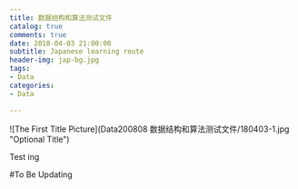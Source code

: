 ```yaml
---
title: 数据结构和算法测试文件
catalog: true
comments: true
date: 2018-04-03 21:00:00
subtitle: Japanese learning route
header-img: jap-bg.jpg
tags:
- Data
categories:
- Data

---
```


![The First Title Picture](Data200808 数据结构和算法测试文件/180403-1.jpg "Optional Title")

<!-- more -->

Test ing

#To Be Updating



